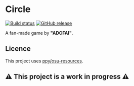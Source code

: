 # Circle

[![Build status](https://github.com/ojh050118/Circle/actions/workflows/ci.yml/badge.svg?branch=master&event=push)](https://github.com/ojh050118/Circle/actions/workflows/ci.yml)
[![GitHub release](https://img.shields.io/github/release/ojh050118/Circle.svg)](https://github.com/ojh050118/Circle/releases/latest)

A fan-made game by **"ADOFAI"**.

## Licence

This project uses [ppy/osu-resources](https://github.com/ppy/osu-resources).

## ⚠️ This project is a work in progress ⚠️
